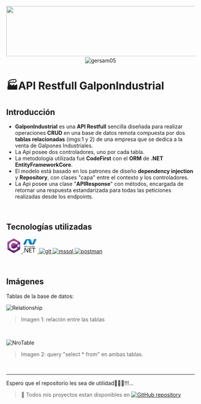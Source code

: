 <p align="center">
  <img width="626" height="134" src="https://github.com/GerSam05/GalponIndustrial/assets/146037370/6623ae64-08b3-46f2-b04b-74edfbade9e8"><br>
  <img src="https://komarev.com/ghpvc/?username=gersam05&label=Profile%20views&color=0e75b6&style=flat" alt="gersam05" />
</p>


# 🏭API Restfull GalponIndustrial 

## Introducción
- **GalponIndustrial** es una **API Restfull** sencilla diseñada para realizar operaciones **CRUD** en una base de datos remota compuesta por dos **tablas relacionadas** (imgs:1 y 2) de una empresa que se dedica a la venta de Galpones Industriales.
- La Api posee dos controladores, uno por cada tabla.
- La metodología utilizada fué **CodeFirst** con el **ORM** de **.NET EntityFrameworkCore**.
- El modelo está basado en los patrones de diseño **dependency injection** y **Repository**, con clases "capa" entre el contexto y los controladores.
- La Api posee una clase "**APIResponse**" con métodos, encargada de retornar una respuesta estandarizada para todas las peticiones realizadas desde los endpoints.

<br>

## Tecnologías utilizadas

<p align="left"> <a href="https://www.w3schools.com/cs/" target="_blank" rel="noreferrer"> <img src="https://raw.githubusercontent.com/devicons/devicon/master/icons/csharp/csharp-original.svg" alt="csharp" width="40" height="40"/> </a> <a href="https://dotnet.microsoft.com/" target="_blank" rel="noreferrer"> <img src="https://raw.githubusercontent.com/devicons/devicon/master/icons/dot-net/dot-net-original-wordmark.svg" alt="dotnet" width="40" height="40"/> </a> <a href="https://git-scm.com/" target="_blank" rel="noreferrer"> <img src="https://www.vectorlogo.zone/logos/git-scm/git-scm-icon.svg" alt="git" width="40" height="40"/> </a> <a href="https://www.microsoft.com/en-us/sql-server" target="_blank" rel="noreferrer"> <img src="https://www.svgrepo.com/show/303229/microsoft-sql-server-logo.svg" alt="mssql" width="40" height="40"/> </a> <a href="https://postman.com" target="_blank" rel="noreferrer"> <img src="https://www.vectorlogo.zone/logos/getpostman/getpostman-icon.svg" alt="postman" width="40" height="40"/> </a> </p>
<br>

## Imágenes

Tablas de la base de datos:

![Relationship](https://github.com/GerSam05/GalponIndustrial/assets/146037370/afa45692-8cd4-449c-9755-3971e419e7c9)
> Imagen 1: relación entre las tablas
<br>

![NroTable](https://github.com/GerSam05/GalponIndustrial/assets/146037370/934230e2-d086-4517-bc09-66536f14e273)
> Imagen 2: query "select * from" en ambas tablas.
<br>

---

Espero que el repositorio les sea de utilidad👍🏻💡!!!...
 
> 📁 Todos mis proyectos estan disponibles en [![GitHub repository](https://img.shields.io/badge/repository-github-orange)](https://github.com/GerSam05?tab=repositories)
